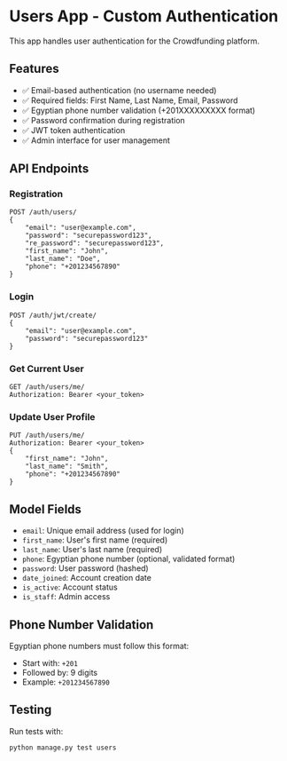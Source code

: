 # Users App - Custom Authentication

This app handles user authentication for the Crowdfunding platform.

## Features

- ✅ Email-based authentication (no username needed)
- ✅ Required fields: First Name, Last Name, Email, Password
- ✅ Egyptian phone number validation (+201XXXXXXXXX format)
- ✅ Password confirmation during registration
- ✅ JWT token authentication
- ✅ Admin interface for user management

## API Endpoints

### Registration
```
POST /auth/users/
{
    "email": "user@example.com",
    "password": "securepassword123",
    "re_password": "securepassword123",
    "first_name": "John",
    "last_name": "Doe",
    "phone": "+201234567890"
}
```

### Login
```
POST /auth/jwt/create/
{
    "email": "user@example.com",
    "password": "securepassword123"
}
```

### Get Current User
```
GET /auth/users/me/
Authorization: Bearer <your_token>
```

### Update User Profile
```
PUT /auth/users/me/
Authorization: Bearer <your_token>
{
    "first_name": "John",
    "last_name": "Smith",
    "phone": "+201234567890"
}
```

## Model Fields

- `email`: Unique email address (used for login)
- `first_name`: User's first name (required)
- `last_name`: User's last name (required)
- `phone`: Egyptian phone number (optional, validated format)
- `password`: User password (hashed)
- `date_joined`: Account creation date
- `is_active`: Account status
- `is_staff`: Admin access

## Phone Number Validation

Egyptian phone numbers must follow this format:
- Start with: `+201`
- Followed by: 9 digits
- Example: `+201234567890`

## Testing

Run tests with:
```bash
python manage.py test users
``` 
